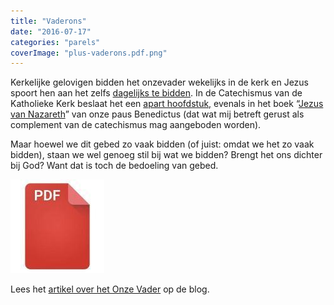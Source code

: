 ```yaml
---
title: "Vaderons"
date: "2016-07-17"
categories: "parels"
coverImage: "plus-vaderons.pdf.png"
---
```


Kerkelijke gelovigen bidden het onzevader wekelijks in de kerk en Jezus spoort hen aan het zelfs [dagelijks te bidden](http://www.willibrordbijbel.nl/?lc18+1-8). In de Catechismus van de Katholieke Kerk beslaat het een [apart hoofdstuk,](http://rkdocumenten.nl/rkdocs/index.php?mi=600&doc=1&id=1425) evenals in het boek “[Jezus van Nazareth](http://www.berneboek.com/3152_jezus_van_nazareth_deel_i__benedictus_xvi)” van onze paus Benedictus (dat wat mij betreft gerust als complement van de catechismus mag aangeboden worden).

Maar hoewel we dit gebed zo vaak bidden (of juist: omdat we het zo vaak bidden), staan we wel genoeg stil bij wat we bidden? Brengt het ons dichter bij God? Want dat is toch de bedoeling van gebed.

<!--more-->

[![pdf](images/2bdd26a893f94f1d69b5a89ee751a599-150x150.jpg)](https://storage.googleapis.com/geloven-leren/printerboekjes/plus-vaderons.pdf)

Lees het [artikel over het Onze Vader](/blog/ondersteboven-van-een-vaderons/) op de blog.

